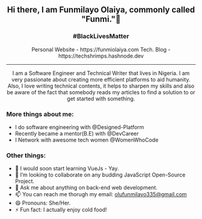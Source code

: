<h2 align="center"> <b>Hi there, I am Funmilayo Olaiya, commonly called "Funmi."👋</b></h2>
<h3 align="center"> #BlackLivesMatter</h3>
<p align="center"> Personal Website - https://funmiolaiya.com Tech. Blog - https://techshrimps.hashnode.dev</p>
<hr>

<p align="center">I am a Software Engineer and Technical Writer that lives in Nigeria.
I am very passionate about creating more efficient platforms to aid humanity. Also, I love writing technical contents, it helps to sharpen my skills and also be aware of the fact that somebody reads my articles to find a solution to or get started with something.
</p>

<h3> More things about me:</h3>

- I do software engineering with @Designed-Platform
- Recently became a mentor(B.E) with @DevCareer
- I Network with awesome tech women @WomenWhoCode

<h3>Other things:</h3>

- 🌱 I would soon start learning VueJs - Yay.
- 👯 I’m looking to collaborate on any budding JavaScript Open-Source Project.
- 💬 Ask me about anything on back-end web development.
- 📫 You can reach me thorugh my email: olufunmilayo335@gmail.com
- 😄 Pronouns: She/Her.
- ⚡ Fun fact: I actually enjoy cold food!
